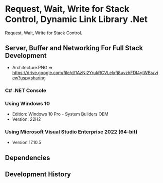 # Request, Wait, Write for Stack Control, Dynamic Link Library .Net
Request, Wait, Write for Stack Control.

## Server, Buffer and Networking For Full Stack Development
- Architecture.PNG => https://drive.google.com/file/d/1AzNi2YrukRCVLelxfj8uvzhFDI4ytWBs/view?usp=sharing

### C# .NET Console


### Using Windows 10
- Edition: Windows 10 Pro - System Builders OEM
- Version: 22H2

### Using Microsoft Visual Studio Enterprise 2022 (64-bit) 
- Version 17.10.5

## Dependencies

## Development History
